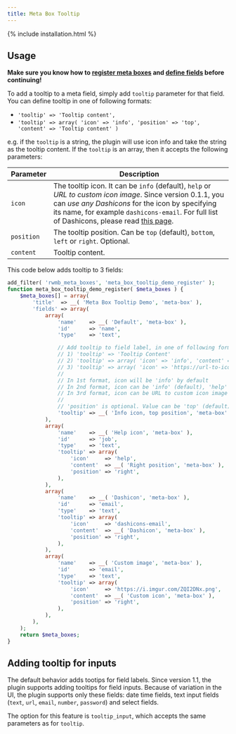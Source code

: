 ```yaml
---
title: Meta Box Tooltip
---
```


{% include installation.html %}

## Usage

**Make sure you know how to [register meta boxes](/registering-meta-boxes/) and [define fields](/field-settings/) before continuing!**

To add a tooltip to a meta field, simply add `tooltip` parameter for that field. You can define tooltip in one of following formats:

- `'tooltip' => 'Tooltip content',`
- `'tooltip' => array( 'icon' => 'info', 'position' => 'top', 'content' => 'Tooltip content' )`

e.g. if the `tooltip` is a string, the plugin will use icon info and take the string as the tooltip content. If the `tooltip` is an array, then it accepts the following parameters:

Parameter|Description
---|---
`icon`|The tooltip icon. It can be `info` (default), `help` or *URL to custom icon image*. Since version 0.1.1, you can *use any Dashicons* for the icon by specifying its name, for example `dashicons-email`. For full list of Dashicons, please read [this page](https://developer.wordpress.org/resource/dashicons/).
`position`|The tooltip position. Can be `top` (default), `bottom`, `left` or `right`. Optional.
`content`|Tooltip content.

This code below adds tooltip to 3 fields:

```php
add_filter( 'rwmb_meta_boxes', 'meta_box_tooltip_demo_register' );
function meta_box_tooltip_demo_register( $meta_boxes ) {
    $meta_boxes[] = array(
        'title'  => __( 'Meta Box Tooltip Demo', 'meta-box' ),
        'fields' => array(
            array(
                'name'    => __( 'Default', 'meta-box' ),
                'id'      => 'name',
                'type'    => 'text',

                // Add tooltip to field label, in one of following formats
                // 1) 'tooltip' => 'Tooltip Content'
                // 2) 'tooltip' => array( 'icon' => 'info', 'content' => 'Tooltip Content', 'position' => 'top' )
                // 3) 'tooltip' => array( 'icon' => 'https://url-to-icon-image.png', 'content' => 'Tooltip Content', 'position' => 'top' )
                //
                // In 1st format, icon will be 'info' by default
                // In 2nd format, icon can be 'info' (default), 'help' or any Dashicons (see https://developer.wordpress.org/resource/dashicons/)
                // In 3rd format, icon can be URL to custom icon image
                //
                // 'position' is optional. Value can be 'top' (default), 'bottom', 'left', 'right'
                'tooltip' => __( 'Info icon, top position', 'meta-box' ),
            ),
            array(
                'name'    => __( 'Help icon', 'meta-box' ),
                'id'      => 'job',
                'type'    => 'text',
                'tooltip' => array(
                    'icon'     => 'help',
                    'content'  => __( 'Right position', 'meta-box' ),
                    'position' => 'right',
                ),
            ),
            array(
                'name'    => __( 'Dashicon', 'meta-box' ),
                'id'      => 'email',
                'type'    => 'text',
                'tooltip' => array(
                    'icon'     => 'dashicons-email',
                    'content'  => __( 'Dashicon', 'meta-box' ),
                    'position' => 'right',
                ),
            ),
            array(
                'name'    => __( 'Custom image', 'meta-box' ),
                'id'      => 'email',
                'type'    => 'text',
                'tooltip' => array(
                    'icon'     => 'https://i.imgur.com/ZQI2DNx.png',
                    'content'  => __( 'Custom icon', 'meta-box' ),
                    'position' => 'right',
                ),
            ),
        ),
    );
    return $meta_boxes;
}
```

## Adding tooltip for inputs

The default behavior adds tootips for field labels. Since version 1.1, the plugin supports adding tooltips for field inputs. Because of variation in the UI, the plugin supports only these fields: date time fields, text input fields (`text`, `url`, `email`, `number`, `password`) and select fields.

The option for this feature is `tooltip_input`, which accepts the same parameters as for `tooltip`.